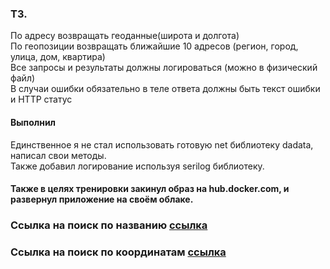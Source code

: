 ### ТЗ.
По адресу возвращать геоданные(широта и долгота)  
По геопозиции возвращать ближайшие 10 адресов (регион, город, улица, дом, квартира)  
Все запросы и результаты должны логироваться (можно в физический файл)  
В случаи ошибки обязательно в теле ответа должны быть текст ошибки и HTTP статус  


#### Выполнил
Единственное я не стал использовать готовую net библиотеку dadata, написал свои методы.  
Также добавил логирование используя serilog библиотеку.

#### Также в целях тренировки закинул образ на hub.docker.com, и развернул приложение на своём облаке.

### Ссылка на поиск по названию [ссылка]( http://185.46.11.197:8000/geo-search?country=RU&city=Лесосибирск&street=Отрадный&limit=2)
### Ссылка на поиск по координатам [ссылка]( http://185.46.11.197:8000/geo-objects-min?lat=58.170006&lon=92.52838)

